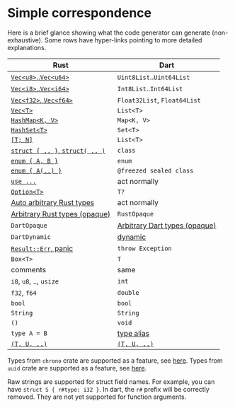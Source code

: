 # Simple correspondence

Here is a brief glance showing what the code generator can generate (non-exhaustive). Some rows have hyper-links pointing to more detailed explanations.

| Rust                                                       | Dart                                                      |
|------------------------------------------------------------|-----------------------------------------------------------|
| [`Vec<u8>`..`Vec<u64>`](detailed/vec)                      | `Uint8List`..`Uint64List`                                 |
| [`Vec<i8>`..`Vec<i64>`](detailed/vec)                      | `Int8List`..`Int64List`                                   |
| [`Vec<f32>`, `Vec<f64>`](detailed/vec)                     | `Float32List`, `Float64List`                              |
| [`Vec<T>`](detailed/vec)                                   | `List<T>`                                                 |
| [`HashMap<K, V>`](detailed/map_set)                        | `Map<K, V>`                                               |
| [`HashSet<T>`](detailed/map_set)                           | `Set<T>`                                                  |
| [`[T; N]`](detailed/vec)                                   | `List<T>`                                                 |
| [`struct { .. }`, `struct( .. )`](detailed/struct)         | `class`                                                   |
| [`enum { A, B }`](detailed/enum)                           | `enum`                                                    |
| [`enum { A(..) }`](detailed/enum)                          | `@freezed sealed class`                                   |
| [`use ...`](external/same-crate)                           | act normally                                              |
| [`Option<T>`](detailed/option)                             | `T?`                                                      |
| [Auto arbitrary Rust types](../arbitrary/rust-auto-opaque) | act normally                                              |
| [Arbitrary Rust types (opaque)](../arbitrary/rust-opaque)  | `RustOpaque`                                              |
| `DartOpaque`                                               | [Arbitrary Dart types (opaque)](../arbitrary/dart-opaque) |
| `DartDynamic`                                              | [dynamic](../arbitrary/dart-dynamic)                      |
| [`Result::Err`, panic](return)                             | `throw Exception`                                         |
| `Box<T>`                                                   | `T`                                                       |
| comments                                                   | same                                                      |
| `i8`, `u8`, .., `usize`                                    | `int`                                                     |
| `f32`, `f64`                                               | `double`                                                  |
| `bool`                                                     | `bool`                                                    |
| `String`                                                   | `String`                                                  |
| `()`                                                       | `void`                                                    |
| `type A = B`                                               | [type alias](detailed/alias)                              |
| [`(T, U, ..)`](detailed/tuple)                             | [`(T, U, ..)`](https://dart.dev/language/records)         |

Types from `chrono` crate are supported as a feature, see [here](detailed/chrono).
Types from `uuid` crate are supported as a feature, see [here](detailed/uuid).

Raw strings are supported for struct field names. For example, you can have `struct S { r#type: i32 }`. In dart, the `r#` prefix will be correctly removed. They are not yet supported for function arguments.
